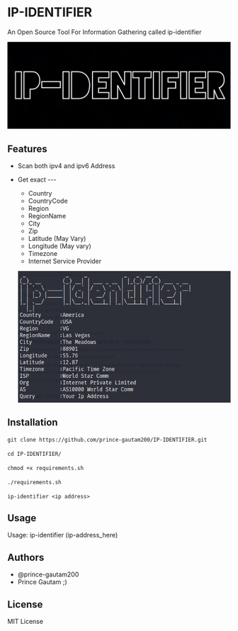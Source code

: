 
# IP-IDENTIFIER

An Open Source Tool For Information Gathering called ip-identifier

![](images/ipid.jpg)

## Features

- Scan both ipv4 and ipv6 Address

- Get exact ---
  + Country
  + CountryCode
  + Region
  + RegionName
  + City 
  + Zip
  + Latitude (May Vary)
  + Longitude (May vary)
  + Timezone 
  + Internet Service Provider

  ![](images/ipimage.png)
  

## Installation

```
git clone https://github.com/prince-gautam200/IP-IDENTIFIER.git

cd IP-IDENTIFIER/

chmod +x requirements.sh

./requirements.sh

ip-identifier <ip address>
```

## Usage

Usage: ip-identifier (ip-address_here)


## Authors

- @prince-gautam200
- Prince Gautam ;)

## License

MIT License

